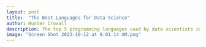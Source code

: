 ```yaml
---
layout: post
title:  "The Best Languages for Data Science"
author: Hunter Croxall
description: The top 5 programming languages used by data scientists in the classroom and in the office   
image: "Screen Shot 2023-10-12 at 9.01.14 AM.png"
---
```


